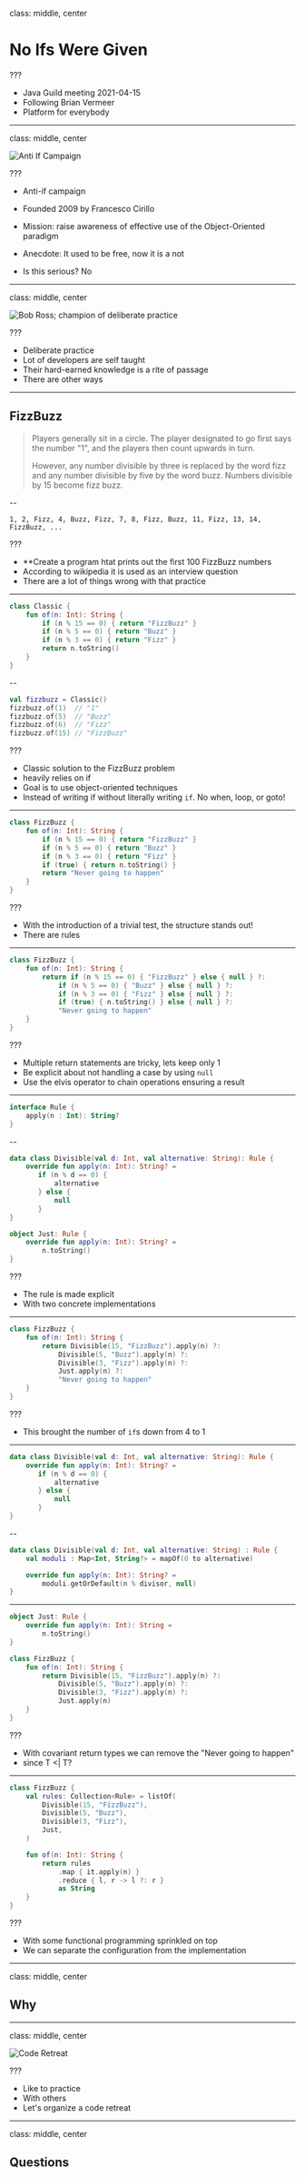 class: middle, center

# No Ifs Were Given

???

* Java Guild meeting 2021-04-15
* Following Brian Vermeer
* Platform for everybody

---
class: middle, center

![Anti If Campaign](image/anti-if.png)

???

* Anti-if campaign
* Founded 2009 by Francesco Cirillo  
* Mission: raise awareness of effective use of the Object-Oriented paradigm
* Anecdote: It used to be free, now it is a not

* Is this serious? No

---
class: middle, center

![Bob Ross; champion of deliberate practice](image/bob-ross.png)


???

* Deliberate practice
* Lot of developers are self taught
* Their hard-earned knowledge is a rite of passage
* There are other ways

---

## FizzBuzz

> Players generally sit in a circle.
> The player designated to go first says the number "1", and the players then count upwards in turn.
>
> However, any number divisible by three is replaced by the word fizz and any number divisible by five by the word buzz. Numbers divisible by 15 become fizz buzz.

--

```
1, 2, Fizz, 4, Buzz, Fizz, 7, 8, Fizz, Buzz, 11, Fizz, 13, 14, FizzBuzz, ...
```

???

* **Create a program htat prints out the first 100 FizzBuzz numbers
* According to wikipedia it is used as an interview question
* There are a lot of things wrong with that practice

---

```kotlin
class Classic {
    fun of(n: Int): String {
        if (n % 15 == 0) { return "FizzBuzz" }
        if (n % 5 == 0) { return "Buzz" }
        if (n % 3 == 0) { return "Fizz" }
        return n.toString()
    }
}
```

--

```kotlin
val fizzbuzz = Classic()
fizzbuzz.of(1)  // "1"
fizzbuzz.of(5)  // "Buzz"
fizzbuzz.of(6)  // "Fizz"
fizzbuzz.of(15) // "FizzBuzz"
```

???

* Classic solution to the FizzBuzz problem
* heavily relies on if
* Goal is to use object-oriented techniques
* Instead of writing if without literally writing `if`. No when, loop, or goto!

---

```kotlin
class FizzBuzz {
    fun of(n: Int): String {
        if (n % 15 == 0) { return "FizzBuzz" }
        if (n % 5 == 0) { return "Buzz" }
        if (n % 3 == 0) { return "Fizz" }
        if (true) { return n.toString() }
        return "Never going to happen"
    }
}
```

???

* With the introduction of a trivial test, the structure stands out!
* There are rules

---

```kotlin
class FizzBuzz {
    fun of(n: Int): String {
        return if (n % 15 == 0) { "FizzBuzz" } else { null } ?:
            if (n % 5 == 0) { "Buzz" } else { null } ?:
            if (n % 3 == 0) { "Fizz" } else { null } ?:
            if (true) { n.toString() } else { null } ?:
            "Never going to happen"
    }
}
```

???

* Multiple return statements are tricky, lets keep only 1
* Be explicit about not handling a case by using `null`
* Use the elvis operator to chain operations ensuring a result

---

```kotlin
interface Rule {
    apply(n : Int): String?
}
```

--

```kotlin
data class Divisible(val d: Int, val alternative: String): Rule {
    override fun apply(n: Int): String? =
       if (n % d == 0) {
           alternative
       } else {
           null
       }
}
```

```kotlin
object Just: Rule {
    override fun apply(n: Int): String? =
        n.toString()
}
```

???

* The rule is made explicit
* With two concrete implementations

---

```kotlin
class FizzBuzz {
    fun of(n: Int): String {
        return Divisible(15, "FizzBuzz").apply(n) ?:
            Divisible(5, "Buzz").apply(n) ?:
            Divisible(3, "Fizz").apply(n) ?:
            Just.apply(n) ?:
            "Never going to happen"
    }
}
```

???

* This brought the number of `if`s down from 4 to 1

---

```kotlin
data class Divisible(val d: Int, val alternative: String): Rule {
    override fun apply(n: Int): String? =
       if (n % d == 0) {
           alternative
       } else {
           null
       }
}
```

--

```kotlin
data class Divisible(val d: Int, val alternative: String) : Rule {
    val moduli : Map<Int, String?> = mapOf(0 to alternative)

    override fun apply(n: Int): String? =
        moduli.getOrDefault(n % divisor, null)
}
```

---

```kotlin
object Just: Rule {
    override fun apply(n: Int): String =
        n.toString()
}
```

```kotlin
class FizzBuzz {
    fun of(n: Int): String {
        return Divisible(15, "FizzBuzz").apply(n) ?:
            Divisible(5, "Buzz").apply(n) ?:
            Divisible(3, "Fizz").apply(n) ?:
            Just.apply(n)
    }
}
```

???

* With covariant return types we can remove the "Never going to happen"
* since T <| T?

---

```kotlin
class FizzBuzz {
    val rules: Collection<Rule> = listOf(
        Divisible(15, "FizzBuzz"),
        Divisible(5, "Buzz"),
        Divisible(3, "Fizz"),
        Just,
    )

    fun of(n: Int): String {
        return rules
            .map { it.apply(n) }
            .reduce { l, r -> l ?: r }
            as String
    }
}
```

???

* With some functional programming sprinkled on top
* We can separate the configuration from the implementation

---
class: middle, center

## Why

---
class: middle, center

![Code Retreat](image/coderetreat.png)

???

* Like to practice
* With others
* Let's organize a code retreat

---
class: middle, center

## Questions